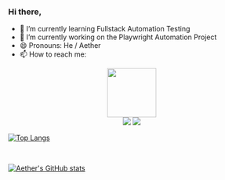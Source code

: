
### Hi there,
- 🌱 I’m currently learning Fullstack Automation Testing
- 🔭 I’m currently working on the Playwright Automation Project
- 😄 Pronouns: He / Aether
- 📫 How to reach me:

<div id="header" align="center">
  <img src="https://media.giphy.com/media/CrFLL3CnRpw5ddlBMm/giphy.gif" width="100"/>
</div>
<div align="center">
  <a href="https://www.linkedin.com/in/v%C5%A9-quang-huy-499580252/"><img src="https://img.shields.io/badge/LinkedIn-blue?logo=linkedin&logoColor=white&style=for-the-badge"></a>
  <a href="https://twitter.com/HuyVQuang"><img src="https://img.shields.io/badge/Twitter-blue?style=for-the-badge&logo=twitter&logoColor=white"></a>
</div>

[![Top Langs](https://github-readme-stats.vercel.app/api/top-langs/?username=hvuquang&layout=compact)](https://github.com/anuraghazra/github-readme-stats)

<br>

[![Aether's GitHub stats](https://github-readme-stats.vercel.app/api?username=hvuquang)](https://github.com/anuraghazra/github-readme-stats)


<!--
**hvuquang/hvuquang** is a ✨ _special_ ✨ repository because its `README.md` (this file) appears on your GitHub profile.

Here are some ideas to get you started:

- 🔭 I’m currently working on ...
- 🌱 I’m currently learning ...
- 👯 I’m looking to collaborate on ...
- 🤔 I’m looking for help with ...
- 💬 Ask me about ...
- 📫 How to reach me: ...
- 😄 Pronouns: ...
- ⚡ Fun fact: ...
-->
